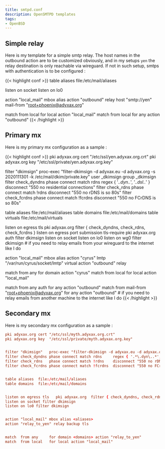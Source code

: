```yaml
---
title: smtpd.conf
description: OpenSMTPD templates
tags:
- OpenBSD
---
```


## Simple relay

Here is my template for a simple smtp relay. The host names in the outbound action are to be customized obviously, and in my setups `yen` the relay destination is only reachable via wireguard. If not in such setup, smtps with authentication is to be configured :

{{< highlight conf >}}
table aliases file:/etc/mail/aliases

listen on socket
listen on lo0

action "local_mail" mbox alias <aliases>
action "outbound" relay host "smtp://yen" mail-from "root+phoenix@adyxax.org"

match from local for local action "local_mail"
match from local for any action "outbound"
{{< /highlight >}}

## Primary mx

Here is my primary mx configuration as a sample :

{{< highlight conf >}}
pki adyxax.org cert "/etc/ssl/yen.adyxax.org.crt"
pki adyxax.org key  "/etc/ssl/private/yen.adyxax.org.key"


filter "dkimsign"   proc-exec "filter-dkimsign -d adyxax.eu -d adyxax.org -s 2020111301 -k /etc/mail/dkim/private.key" user _dkimsign group _dkimsign
filter check_dyndns phase connect match rdns     regex { '.*\.dyn\..*', '.*\.dsl\..*' }  disconnect "550 no residential connections"
filter check_rdns   phase connect match !rdns    disconnect "550 no rDNS is so 80s"
filter check_fcrdns phase connect match !fcrdns  disconnect "550 no FCrDNS is so 80s"


table aliases  file:/etc/mail/aliases
table domains  file:/etc/mail/domains
table virtuals file:/etc/mail/virtuals


listen on egress tls   pki adyxax.org  filter { check_dyndns, check_rdns, check_fcrdns }
listen on egress port  submission tls-require pki adyxax.org auth filter dkimsign
listen on socket
listen on lo0
listen on wg0 filter dkimsign  # if you need to relay emails from your wireguard to the internet like I do


action "local_mail" mbox alias <aliases>
action "cyrus"      lmtp "/var/run/cyrus/socket/lmtp" virtual <virtuals>
action "outbound"   relay


match  from any     for domain <domains> action "cyrus"
match  from local   for local action "local_mail"

match from any   auth  for any action "outbound"
match from mail-from "root+phoenix@adyxax.org" for any action "outbound"  # if you need to relay emails from another machine to the internet like I do
{{< /highlight >}}

## Secondary mx

Here is my secondary mx configuration as a sample :
```conf
pki adyxax.org cert "/etc/ssl/myth.adyxax.org.crt"
pki adyxax.org key  "/etc/ssl/private/myth.adyxax.org.key"


filter "dkimsign"   proc-exec "filter-dkimsign -d adyxax.eu -d adyxax.org -s 2020111301 -k /etc/mail/dkim/private.key" user _dkimsign group _dkimsign
filter check_dyndns phase connect match rdns     regex { '.*\.dyn\..*', '.*\.dsl\..*' }  disconnect "550 no residential connections"
filter check_rdns   phase connect match !rdns    disconnect "550 no rDNS is so 80s"
filter check_fcrdns phase connect match !fcrdns  disconnect "550 no FCrDNS is so 80s"


table aliases  file:/etc/mail/aliases
table domains  file:/etc/mail/domains


listen on egress tls   pki adyxax.org  filter { check_dyndns, check_rdns, check_fcrdns }
listen on socket filter dkimsign
listen on lo0 filter dkimsign


action "local_mail" mbox alias <aliases>
action "relay_to_yen" relay backup tls


match  from any     for domain <domains> action "relay_to_yen"
match  from local   for local action "local_mail"
```

